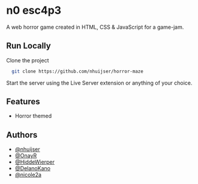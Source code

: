 # n0 esc4p3

A web horror game created in HTML, CSS & JavaScript for a game-jam.

## Run Locally

Clone the project

```bash
  git clone https://github.com/nhuijser/horror-maze
```

Start the server using the Live Server extension or anything of your choice.

## Features

- Horror themed

## Authors

- [@nhuijser](https://www.github.com/nhuijser)
- [@OnayR](https://www.github.com/onayr)
- [@HiddeWierper](https://www.github.com/hiddewierper)
- [@DelanoKano](https://www.github.com/delanokano)
- [@nicole2a](https://www.github.com/nicole2a)
